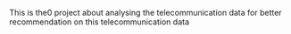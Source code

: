 This is the0 project about analysing the telecommunication data for better recommendation on this telecommunication data
